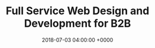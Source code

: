 ---
title: 'Full Service Web Design and Development for B2B'
name: "web"
night_header: false
night_footer: true
language: en
published: true
layout: single
description: page description
date: 2018-07-03 04:00:00 +0000
tags: []
image: 
  - "/uploads/typeking-cover.png"
sections:
  - template: "service_title"
    classes: ""
    subtitle: "Web Design & Development for B2B Companies"
    title: "Create a modern web experience."
    paragraph: |
      Fullstack works with global teams during times of invention to build an innovative web presence through an open, coherent approach.
    logos_color: "color"
    logos_link: true
    logos:
      - name: "code"
      - name: "quantum"
      - name: "threefactor"
        logo_link: false
      - name: "besc"
      - name: "dell"
      - name: "usdrs"
  - template: "service_description"
    classes: ""
    paragraph: |
      We help technology companies <strong>bridge</strong> the gap between digital & physical worlds. We <strong>focus</strong> on their users needs & design a tailored web experience. We <strong>build</strong> the website lean and future-proof, using the latest web development tech. The <strong>result</strong> is an on-brand web presence that is both stunning & useful.
  - template: "service_process"
    classes: ""
    section_icon: |
      <svg class="padding-xs-bottom" id="Layer_1" width="44" data-name="Layer 1" xmlns="http://www.w3.org/2000/svg" viewBox="0 0 64 64">
        <path fill="none" stroke="#000000" stroke-width="2" stroke-miterlimit="10" d="M1,21c0,20,31,38,31,38s31-18,31-38  c0-8.285-6-16-15-16c-8.285,0-16,5.715-16,14c0-8.285-7.715-14-16-14C7,5,1,12.715,1,21z"></path>
        </svg>
    subtitle: "Branding Creation Process"
    title: "We designed our web stack<br>around tech companies like you."
    number_1:
      title: "Web Experience<br><strong>How the website interacts.</strong>"
      paragraph: "Crafting an experience around the companies value & target user base"
      link: "#get-started"
    number_2:
      title: "Web Design<br><strong>What the website looks like.</strong>"
      paragraph: "Extending the brand identity to the web & effectively driving users to take action"
      link: "#get-started"
    number_3:
      title: "Web Development<br><strong>How the website works</strong>"
      paragraph: "Building the site to be efficient and optimized, across various screen sizes and browsers"
      link: "#get-started"
    number_4:
      title: "Web Management<br><strong>How the website lives on.</strong>"
      paragraph: "Supporting the website with its very own team of dedicated experts, so it can focus on driving results"
      link: "#get-started"
  - template: "related_work"
    subtitle: "Fullstack Branding Work"
    title: "Not just projects, collaborations where we helped imagine the future."
    grid:
      layout: "grid"
      tabs: false
      columns: "2"
      category: "web"
      count: "4"
      items:
      - name: "code"
      - name: "quantum"
      - name: "threefactor"
      - name: "ddn"
  - template: "related_content"
    subtitle: "Fullstack Branding Today"
    title: "How we stay current in the world of digital branding."
    column_1:
      subtitle: "Design on Dribbble."
      images: 
        - src: "/uploads/curefest_homepage.jpg"
          class: "grid-image-top"
        - src: "/uploads/leadgate.jpg"
          class: "grid-image-bottom"
    column_2:
      subtitle: "News &amp; Stories."
  - template: "cta"
    subtitle: "Get Started"
    title: "From presentation design to new brand strategy, we’ve got you covered."
    form:
    - template: "contact"
      fields:
---